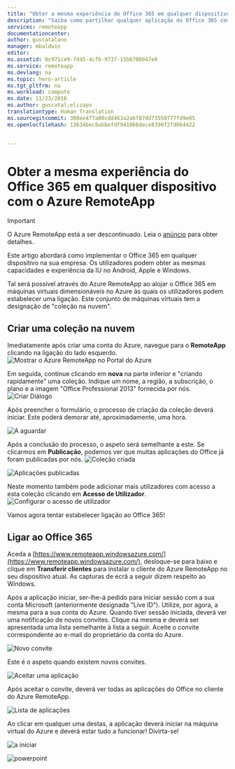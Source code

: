 ```yaml
---
title: "Obter a mesma experiência do Office 365 em qualquer dispositivo com o Azure RemoteApp | Microsoft Docs"
description: "Saiba como partilhar qualquer aplicação do Office 365 com os utilizadores através do Azure RemoteApp."
services: remoteapp
documentationcenter: 
author: guscatalano
manager: mbaldwin
editor: 
ms.assetid: 0c971ce9-7d45-4cfb-9737-15b6706047e8
ms.service: remoteapp
ms.devlang: na
ms.topic: hero-article
ms.tgt_pltfrm: na
ms.workload: compute
ms.date: 11/23/2016
ms.author: guscatal;elizapo
translationtype: Human Translation
ms.sourcegitcommit: 300ee477a00cdd463a2abf87dd73550777fd9e05
ms.openlocfilehash: 13634bec8abbefdf941066dece8390f2fd064422


---
```

# <a name="get-the-same-office-365-experience-on-any-device-with-azure-remoteapp"></a>Obter a mesma experiência do Office 365 em qualquer dispositivo com o Azure RemoteApp
> [!IMPORTANT]
> O Azure RemoteApp está a ser descontinuado. Leia o [anúncio](https://go.microsoft.com/fwlink/?linkid=821148) para obter detalhes.
> 
> 

Este artigo abordará como implementar o Office 365 em qualquer dispositivo na sua empresa. Os utilizadores podem obter as mesmas capacidades e experiência da IU no Android, Apple e Windows.

Tal será possível através do Azure RemoteApp ao alojar o Office 365 em máquinas virtuais dimensionáveis no Azure às quais os utilizadores podem estabelecer uma ligação. Este conjunto de máquinas virtuais tem a designação de "coleção na nuvem".

## <a name="create-a-cloud-collection"></a>Criar uma coleção na nuvem
Imediatamente após criar uma conta do Azure, navegue para o **RemoteApp** clicando na ligação do lado esquerdo.
![Mostrar o Azure RemoteApp no Portal do Azure](./media/remoteapp-tutorial-o365anywhere/1-menu.png)

Em seguida, continue clicando em **nova** na parte inferior e "criando rapidamente" uma coleção. Indique um nome, a região, a subscrição, o plano e a imagem "Office Professional 2013" fornecida por nós.
![Criar Diálogo](./media/remoteapp-tutorial-o365anywhere/2-quickcreate.png)

Após preencher o formulário, o processo de criação da coleção deverá iniciar. Este poderá demorar até, aproximadamente, uma hora.

![A aguardar](./media/remoteapp-tutorial-o365anywhere/3-waiting.png)

Após a conclusão do processo, o aspeto será semelhante a este. Se clicarmos em **Publicação**, podemos ver que muitas aplicações do Office já foram publicadas por nós.
![Coleção criada](./media/remoteapp-tutorial-o365anywhere/4-done.png)

![Aplicações publicadas](./media/remoteapp-tutorial-o365anywhere/5-publish.png)

Neste momento também pode adicionar mais utilizadores com acesso a esta coleção clicando em **Acesso de Utilizador**.
![Configurar o acesso de utilizador](./media/remoteapp-tutorial-o365anywhere/6-user.png)

Vamos agora tentar estabelecer ligação ao Office 365!

## <a name="connect-to-office-365"></a>Ligar ao Office 365
Aceda a [https://www.remoteapp.windowsazure.com/](https://www.remoteapp.windowsazure.com/), desloque-se para baixo e clique em **Transferir clientes** para instalar o cliente do Azure RemoteApp no seu dispositivo atual. As capturas de ecrã a seguir dizem respeito ao Windows.

Após a aplicação iniciar, ser-lhe-á pedido para iniciar sessão com a sua conta Microsoft (anteriormente designada "Live ID"). Utilize, por agora, a mesma para a sua conta do Azure. Quando tiver sessão iniciada, deverá ver uma notificação de novos convites. Clique na mesma e deverá ser apresentada uma lista semelhante à lista a seguir. Aceite o convite correspondente ao e-mail do proprietário da conta do Azure.

![Novo convite](./media/remoteapp-tutorial-o365anywhere/7-araclient.png)

Este é o aspeto quando existem novos convites.

![Aceitar uma aplicação](./media/remoteapp-tutorial-o365anywhere/8-invitation.png)

Após aceitar o convite, deverá ver todas as aplicações do Office no cliente do Azure RemoteApp.

![Lista de aplicações](./media/remoteapp-tutorial-o365anywhere/9-work.png)

Ao clicar em qualquer uma destas, a aplicação deverá iniciar na máquina virtual do Azure e deverá estar tudo a funcionar! Divirta-se!

![a iniciar](./media/remoteapp-tutorial-o365anywhere/10-arastart.png)

![powerpoint](./media/remoteapp-tutorial-o365anywhere/11-pp.png)




<!--HONumber=Dec16_HO1-->


